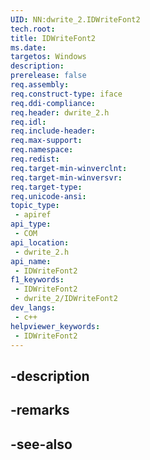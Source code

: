 ```yaml
---
UID: NN:dwrite_2.IDWriteFont2
tech.root: 
title: IDWriteFont2
ms.date: 
targetos: Windows
description: 
prerelease: false
req.assembly: 
req.construct-type: iface
req.ddi-compliance: 
req.header: dwrite_2.h
req.idl: 
req.include-header: 
req.max-support: 
req.namespace: 
req.redist: 
req.target-min-winverclnt: 
req.target-min-winversvr: 
req.target-type: 
req.unicode-ansi: 
topic_type:
 - apiref
api_type:
 - COM
api_location:
 - dwrite_2.h
api_name:
 - IDWriteFont2
f1_keywords:
 - IDWriteFont2
 - dwrite_2/IDWriteFont2
dev_langs:
 - c++
helpviewer_keywords:
 - IDWriteFont2
---
```


## -description

## -remarks

## -see-also

